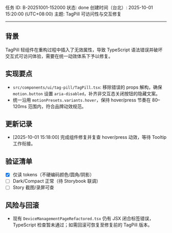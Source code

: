 任务 ID: B-20251001-152000
状态: done
创建时间（台北）: 2025-10-01 15:20:00 (UTC+08:00)
主题: TagPill 可访问性与交互修复

---

## 背景
TagPill 轻组件在重构过程中插入了无效属性，导致 TypeScript 语法错误并破坏交互式可访问体验，需要在统一动效体系下予以修复。

## 实现要点
- `src/components/ui/tag-pill/TagPill.tsx`: 移除错误的 props 解构，确保 `motion.button` 设置 `aria-disabled`，补齐非交互态关闭按钮的隐藏文案。
- 统一沿用 `motionPresets.variants.hover`，保持 hover/press 节奏在 80–120ms 范围内，符合品牌动效规范。

## 更新记录
- [2025-10-01 15:18:00] 完成组件修复并复查 hover/press 动效，等待 Tooltip 工作衔接。

## 验证清单
- [x] 仅读 tokens（不硬编码颜色/圆角/阴影）
- [ ] Dark/Compact 正常（待 Storybook 联调）
- [ ] Story 截图/录屏可查

## 风险与回滚
- 现有 `DeviceManagementPageRefactored.tsx` 仍有 JSX 闭合标签错误，TypeScript 检查暂未通过；如需回滚可恢复至修复前的 TagPill 版本。
